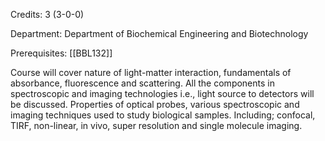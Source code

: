 Credits: 3 (3-0-0)

Department: Department of Biochemical Engineering and Biotechnology

Prerequisites: [[BBL132]]

Course will cover nature of light-matter interaction, fundamentals of absorbance, fluorescence and scattering. All the components in spectroscopic and imaging technologies i.e., light source to detectors will be discussed. Properties of optical probes, various spectroscopic and imaging techniques used to study biological samples. Including; confocal, TIRF, non-linear, in vivo, super resolution and single molecule imaging.